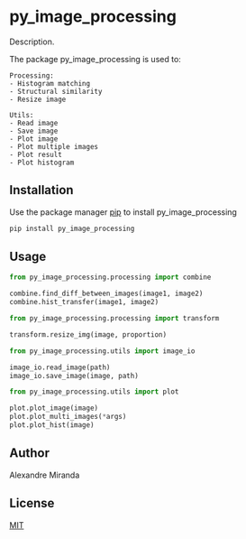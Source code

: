 # py_image_processing

Description.

The package py_image_processing is used to:

	Processing:
	- Histogram matching
	- Structural similarity
	- Resize image

	Utils:
	- Read image
	- Save image
	- Plot image
    - Plot multiple images
	- Plot result
	- Plot histogram

## Installation

Use the package manager [pip](https://pip.pypa.io/en/stable/) to install py_image_processing

```bash
pip install py_image_processing
```

## Usage

```python
from py_image_processing.processing import combine

combine.find_diff_between_images(image1, image2)
combine.hist_transfer(image1, image2)

from py_image_processing.processing import transform

transform.resize_img(image, proportion)

from py_image_processing.utils import image_io

image_io.read_image(path)
image_io.save_image(image, path)

from py_image_processing.utils import plot

plot.plot_image(image)
plot.plot_multi_images(*args)
plot.plot_hist(image)
```

## Author
Alexandre Miranda

## License
[MIT](https://choosealicense.com/licenses/mit/)

